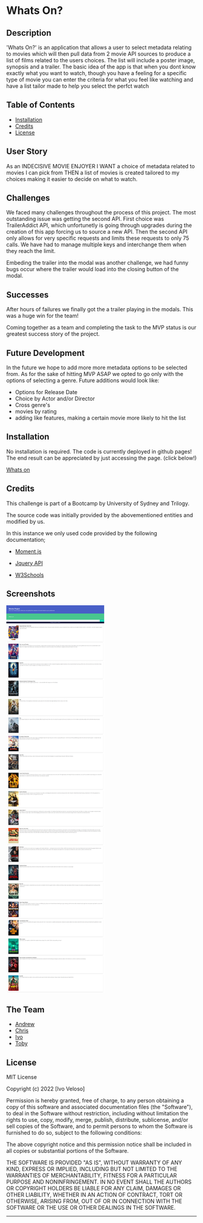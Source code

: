 # Whats On?

## Description

'Whats On?' is an application that allows a user to select metadata relating to movies which will then pull data from 2 movie API sources to produce a list of films related to the users choices. The list will include a poster image, synopsis and
a trailer. The basic idea of the app is that when you dont know exactly what you want to watch, though you have a feeling for a specific type of movie you can enter the criteria for what you feel like watching and have a list tailor made to help you select the perfct watch 

## Table of Contents

- [Installation](#installation)
- [Credits](#credits)
- [License](#license)


## User Story

As an INDECISIVE MOVIE ENJOYER
I WANT a choice of metadata related to movies I can pick from
THEN a list of movies is created tailored to my choices
making it easier to decide on what to watch.

## Challenges

We faced many challenges throughout the process of this project. The most outstanding issue was getting the second API. First choice was TrailerAddict API, which unfortunetly is going through upgrades during the creation
of this app forcing us to source a new API.
Then the second API only allows for very specific requests and limits these requests to only 75 calls. We have had to manage multiple keys and interchange them when they reach the limit.

Embeding the trailer into the modal was another challenge, we had funny bugs occur where the trailer would load into the closing button of the modal.

## Successes

After hours of failures we finally got the a trailer playing in the modals. This was a huge win for the team!

Coming together as a team and completing the task to the MVP status is our greatest success story of the project.

## Future Development

In the future we hope to add more more metadata options to be selected from. As for the sake of hitting MVP ASAP we opted to go only with the options of selecting a genre. Future additions would look like:

- Options for Release Date
- Choice by Actor and/or Director
- Cross genre's
- movies by rating
- adding like features, making a certain movie more likely to hit the list

## Installation

No installation is required. The code is currently deployed in github pages! The end result can be appreciated by just accessing the page. (click below!)

[Whats on](https://virgona.github.io/Whats-on/)

## Credits

This challenge is part of a Bootcamp by University of Sydney and Trilogy.

The source code was initially provided by the abovementioned entities and modified by us.

In this instance we only used code provided by the following documentation;

- [Moment.js](https://momentjs.com/docs/#/displaying/)

- [Jquery API](https://api.jquery.com/)

- [W3Schools](https://www.w3schools.com/jquery/)

## Screenshots

![whats on webpage](./assets/images/Whats%20On%20Webpage.png)

## The Team

- [Andrew](https://github.com/AndrewDippel)
- [Chris](https://github.com/ChristopherGatt)
- [Ivo](https://github.com/ivoveloso)
- [Toby](https://github.com/Virgona)

## License

MIT License

Copyright (c) 2022 [Ivo Veloso]

Permission is hereby granted, free of charge, to any person obtaining a copy
of this software and associated documentation files (the "Software"), to deal
in the Software without restriction, including without limitation the rights
to use, copy, modify, merge, publish, distribute, sublicense, and/or sell
copies of the Software, and to permit persons to whom the Software is
furnished to do so, subject to the following conditions:

The above copyright notice and this permission notice shall be included in all
copies or substantial portions of the Software.

THE SOFTWARE IS PROVIDED "AS IS", WITHOUT WARRANTY OF ANY KIND, EXPRESS OR
IMPLIED, INCLUDING BUT NOT LIMITED TO THE WARRANTIES OF MERCHANTABILITY,
FITNESS FOR A PARTICULAR PURPOSE AND NONINFRINGEMENT. IN NO EVENT SHALL THE
AUTHORS OR COPYRIGHT HOLDERS BE LIABLE FOR ANY CLAIM, DAMAGES OR OTHER
LIABILITY, WHETHER IN AN ACTION OF CONTRACT, TORT OR OTHERWISE, ARISING FROM,
OUT OF OR IN CONNECTION WITH THE SOFTWARE OR THE USE OR OTHER DEALINGS IN THE
SOFTWARE.

---

